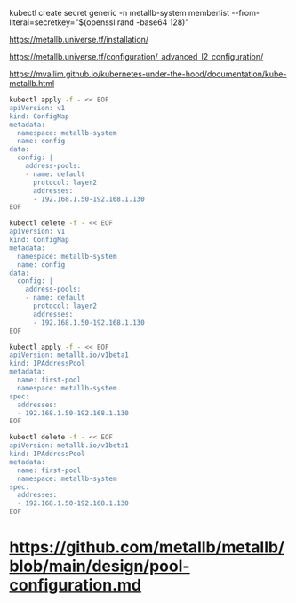 [//]: # ()
[//]: # (# https://levelup.gitconnected.com/step-by-step-slow-guide-kubernetes-cluster-on-raspberry-pi-4b-part-3-899fc270600e)

[//]: # ()
[//]: # ()
[//]: # (kubectl apply -f https://raw.githubusercontent.com/metallb/metallb/v0.12.1/manifests/namespace.yaml)

[//]: # (kubectl apply -f https://raw.githubusercontent.com/metallb/metallb/v0.12.1/manifests/metallb.yaml)

[//]: # ()
kubectl create secret generic -n metallb-system memberlist --from-literal=secretkey="$(openssl rand -base64 128)"


https://metallb.universe.tf/installation/

https://metallb.universe.tf/configuration/_advanced_l2_configuration/

https://mvallim.github.io/kubernetes-under-the-hood/documentation/kube-metallb.html



```sh
kubectl apply -f - << EOF
apiVersion: v1
kind: ConfigMap
metadata:
  namespace: metallb-system
  name: config
data:
  config: |
    address-pools:
    - name: default
      protocol: layer2
      addresses:
      - 192.168.1.50-192.168.1.130
EOF
```


```sh
kubectl delete -f - << EOF
apiVersion: v1
kind: ConfigMap
metadata:
  namespace: metallb-system
  name: config
data:
  config: |
    address-pools:
    - name: default
      protocol: layer2
      addresses:
      - 192.168.1.50-192.168.1.130
EOF
```



```sh
kubectl apply -f - << EOF
apiVersion: metallb.io/v1beta1
kind: IPAddressPool
metadata:
  name: first-pool
  namespace: metallb-system
spec:
  addresses:
  - 192.168.1.50-192.168.1.130
EOF
```




```sh
kubectl delete -f - << EOF
apiVersion: metallb.io/v1beta1
kind: IPAddressPool
metadata:
  name: first-pool
  namespace: metallb-system
spec:
  addresses:
  - 192.168.1.50-192.168.1.130
EOF
```


# https://github.com/metallb/metallb/blob/main/design/pool-configuration.md